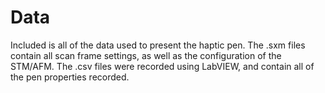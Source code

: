 # Data
Included is all of the data used to present the haptic pen. The .sxm files contain all scan frame settings, as well as the configuration of the STM/AFM. The .csv files were recorded using LabVIEW, and contain all of the pen properties recorded.
